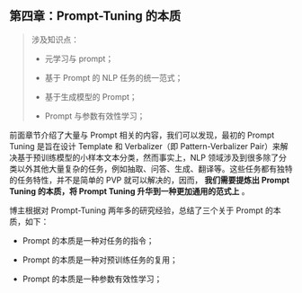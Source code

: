第四章：Prompt-Tuning 的本质
---------------------

> 涉及知识点：
> 
> *   元学习与 prompt；
>     
> *   基于 Prompt 的 NLP 任务的统一范式；
>     
> *   基于生成模型的 Prompt；
>     
> *   Prompt 与参数有效性学习；
>     

前面章节介绍了大量与 Prompt 相关的内容，我们可以发现，最初的 Prompt Tuning 是旨在设计 Template 和 Verbalizer（即 Pattern-Verbalizer Pair）来解决基于预训练模型的小样本文本分类，然而事实上，NLP 领域涉及到很多除了分类以外其他大量复杂的任务，例如抽取、问答、生成、翻译等。这些任务都有独特的任务特性，并不是简单的 PVP 就可以解决的，因而， **我们需要提炼出 Prompt Tuning 的本质，将 Prompt Tuning 升华到一种更加通用的范式上** 。

博主根据对 Prompt-Tuning 两年多的研究经验，总结了三个关于 Prompt 的本质，如下：

*   Prompt 的本质是一种对任务的指令；
    
*   Prompt 的本质是一种对预训练任务的复用；
    
*   Prompt 的本质是一种参数有效性学习；
    